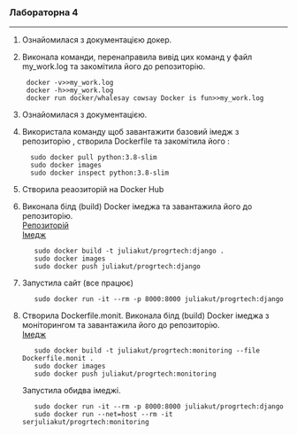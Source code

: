 ###  Лабораторна 4
***

1) Ознайомилася з документацією докер.
2) Виконала команди, перенаправила вивід 
цих команд у файл my_work.log та закомітила
його до репозиторію.

        docker -v>>my_work.log
        docker -h>>my_work.log
        docker run docker/whalesay cowsay Docker is fun>>my_work.log
3) Ознайомилася з документацією.
4) Використала команду щоб завантажити 
базовий імедж з репозиторію , 
створила Dockerfile та закомітила його  : 
        
         sudo docker pull python:3.8-slim
         sudo docker images
         sudo docker inspect python:3.8-slim
5) Створила реаозиторій на Docker Hub 
6) Виконала білд (build) Docker імеджа та завантажила 
його до репозиторію.  
[Репозиторій](https://hub.docker.com/r/juliakut/progrtech)   
[Імедж](https://hub.docker.com/layers/juliakut/progrtech/django/images/sha256-dcf0b362a359a80f261936a450413e2f1ffc2b24f85686576322998520202bcb?context=explore)
        
          sudo docker build -t juliakut/progrtech:django .
          sudo docker images
          sudo docker push juliakut/progrtech:django
7) Запустила сайт (все працює)
    
          sudo docker run -it --rm -p 8000:8000 juliakut/progrtech:django 
8) Cтворила Dockerfile.monit. Виконала білд (build) Docker імеджа 
 з моніторингом та завантажила його до репозиторію.    
[Імедж](https://hub.docker.com/layers/juliakut/progrtech/monitoring/images/sha256-d84a56e8c4f76588f6206c0012fa8ac758ed4686a0b937f1beeda6b589f62ec9?context=explore)

          sudo docker build -t juliakut/progrtech:monitoring --file Dockerfile.monit .
          sudo docker images
          sudo docker push juliakut/progrtech:monitoring
    Запустила обидва імеджі.
    
          sudo docker run -it --rm -p 8000:8000 juliakut/progrtech:django
          sudo docker run --net=host --rm -it serjuliakut/progrtech:monitoring         